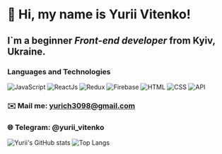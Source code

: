 # 👋 Hi, my name is **Yurii Vitenko**!
## I`m a beginner *Front-end developer* from Kyiv, Ukraine.
### Languages and Technologies 
![JavaScript](https://img.shields.io/badge/-JavaScript-090909?style=for-the-badge&logo=JavaScript)
![ReactJs](https://img.shields.io/badge/-ReactJs-090909?style=for-the-badge&logo=React)
![Redux](https://img.shields.io/badge/-Redux-090909?style=for-the-badge&logo=Redux)
![Firebase](https://img.shields.io/badge/-Firebase-090909?style=for-the-badge&logo=Firebase)
![HTML](https://img.shields.io/badge/-HTML-090909?style=for-the-badge&logo=html5)
![CSS](https://img.shields.io/badge/-CSS-090909?style=for-the-badge&logo=css3)
![API](https://img.shields.io/badge/-REST&#032;API-090909?style=for-the-badge)

### ✉️ Mail me: yurich3098@gmail.com
### 🌐 Telegram: @yurii_vitenko
![Yurii's GitHub stats](https://github-readme-stats.vercel.app/api?username=yurich30&show_icons=true&theme=chartreuse-dark&count_private=true)
![Top Langs](https://github-readme-stats.vercel.app/api/top-langs/?username=yurich30&layout=compact&theme=chartreuse-dark&hide=glsl)





















<!--
**Algoritm211/Algoritm211** is a ✨ _special_ ✨ repository because its `README.md` (this file) appears on your GitHub profile.

#### Hi Everyone! 👨‍💻 I'm a JavaScript(React/Next) developer 👋

- 🌐 I am a web developer, I write sites, Telegram bots, parsers, and much more 😁. I also teach 🐍 Python/Django and JS to other people
- 🔭 I’m currently practice writing programs on JS(ReactJS/NextJS) and ExpressJS(MongoDB/PostgreSQL/Firebase)
- 🤝 I’m open to communication and ready to take part in any project or teach you something interesting(Python or JS) :)

- 📫 How can you reach me:
    ##### Telegram: [@Alexey_Horbunov](https://t.me/Alexey_Horbunov "Мой телеграм")
    ##### LinkedIn: [Alexey_Horbunov](https://www.linkedin.com/in/alexey-horbunov211/)
    ##### E-mail: algoritm211@gmail.com
<p>
    <img src="https://media3.giphy.com/media/ln7z2eWriiQAllfVcn/source.gif" width="65" height="65">
    <img src="https://media1.giphy.com/media/eNAsjO55tPbgaor7ma/source.gif" width="65" height="65">
<p>

**Here you can see my CV: [click on THIS link](https://drive.google.com/file/d/1oahOcCZp6SI4TqD3tdlWit1SLXoOopyb/view?usp=sharing)**

Here are some ideas to get you started:

- 🔭 I’m currently working on ...
- 🌱 I’m currently learning ...
- 👯 I’m looking to collaborate on ...
- 🤔 I’m looking for help with ...
- 💬 Ask me about ...
- 📫 How to reach me: ...
- 😄 Pronouns: ...
- ⚡ Fun fact: ...
-->
